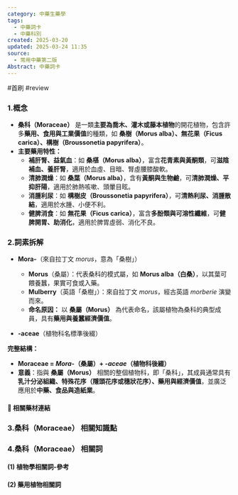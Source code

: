 ```yaml
---
category: 中藥生藥學
tags:
  - 中藥詞卡
  - 中藥科別
created: 2025-03-20
updated: 2025-03-24 11:35
source:
  - 常用中藥第二版
Abstract: 中藥詞卡
---
```

#首刷 #review 
### 1.概念
- **桑科（Moraceae）** 是一類**主要為喬木、灌木或藤本植物**的開花植物，包含許多**藥用、食用與工業價值**的種類，如 **桑樹（Morus alba）、無花果（Ficus carica）、構樹（Broussonetia papyrifera）**。  
- **主要藥用特性：**  
  - **補肝腎、益氣血**：如 **桑椹（Morus alba）**，富含**花青素與黃酮類**，可**滋陰補血、養肝腎**，適用於血虛、目暗、腎虛腰膝酸軟。  
  - **清肺潤燥**：如 **桑葉（Morus alba）**，含有**黃酮與生物鹼**，可**清肺潤燥、平抑肝陽**，適用於肺熱咳嗽、頭暈目眩。  
  - **消腫利尿**：如 **構樹皮（Broussonetia papyrifera）**，可**清熱利尿、消腫散結**，適用於水腫、小便不利。  
  - **健脾消食**：如 **無花果（Ficus carica）**，富含**多酚類與可溶性纖維**，可**健脾開胃、助消化**，適用於脾胃虛弱、消化不良。  

### 2.詞素拆解
- **Mora-**（來自拉丁文 *morus*，意為「桑樹」）  
  - **Morus**（桑屬）：代表桑科的模式屬，如 **Morus alba（白桑）**，以其葉可餵養蠶，果實可食或入藥。  
  - **Mulberry**（英語「桑樹」）：來自拉丁文 *morus*，經古英語 *morberie* 演變而來。  
  - **命名原因：** 以 **桑屬（Morus）** 為代表命名，該屬植物為桑科的典型成員，具有**藥用與養蠶經濟價值**。  

- **-aceae**（植物科名標準後綴）  

**完整結構：**
- **Moraceae = *Mora-*（桑屬）+ *-aceae*（植物科後綴）**  
- **意義**：指與 **桑屬（Morus）** 相關的整個植物科，即「桑科」，其成員通常具有**乳汁分泌組織、特殊花序（隱頭花序或穗狀花序）、藥用與經濟價值**，並廣泛應用於**中藥、食品與造紙業**。 

#### 📌 相關藥材連結




### 3.桑科（Moraceae） 相關知識點



### 4.桑科（Moraceae） 相關詞
#### (1) 植物學相關詞-參考




#### (2) 藥用植物相關詞


